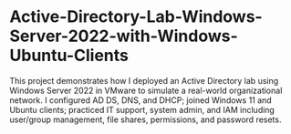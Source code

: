 # Active-Directory-Lab-Windows-Server-2022-with-Windows-Ubuntu-Clients
This project demonstrates how I deployed an Active Directory lab using Windows Server 2022 in VMware to simulate a real-world organizational network. I configured AD DS, DNS, and DHCP; joined Windows 11 and Ubuntu clients; practiced IT support, system admin, and IAM including user/group management, file shares, permissions, and password resets.
